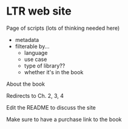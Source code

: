 # LTR web site

Page of scripts (lots of thinking needed here)
* metadata
* filterable by...
	* language
	* use case
	* type of library??
	* whether it's in the book

About the book

Redirects to Ch. 2, 3, 4

Edit the README to discuss the site

Make sure to have a purchase link to the book